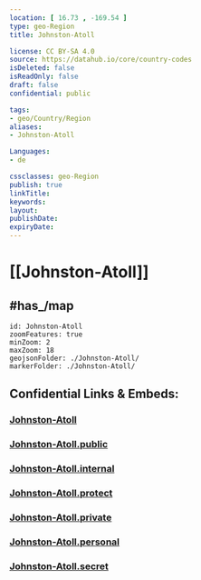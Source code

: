 ```yaml
---
location: [ 16.73 , -169.54 ] 
type: geo-Region
title: Johnston-Atoll

license: CC BY-SA 4.0
source: https://datahub.io/core/country-codes
isDeleted: false
isReadOnly: false
draft: false
confidential: public

tags:
- geo/Country/Region
aliases:
- Johnston-Atoll

Languages:
- de

cssclasses: geo-Region
publish: true
linkTitle: 
keywords: 
layout: 
publishDate: 
expiryDate: 
---
```


# [[Johnston-Atoll]] 


## #has_/map 


```leaflet
id: Johnston-Atoll
zoomFeatures: true 
minZoom: 2 
maxZoom: 18
geojsonFolder: ./Johnston-Atoll/
markerFolder: ./Johnston-Atoll/
```


## Confidential Links & Embeds: 

### [Johnston-Atoll](/_Standards/Earth/Continent/America~North/USA/USA~Islands/Counties/Johnston-Atoll.md) 

### [Johnston-Atoll.public](/_public/Earth/Continent/America~North/USA/USA~Islands/Counties/Johnston-Atoll.public.md) 

### [Johnston-Atoll.internal](/_internal/Earth/Continent/America~North/USA/USA~Islands/Counties/Johnston-Atoll.internal.md) 

### [Johnston-Atoll.protect](/_protect/Earth/Continent/America~North/USA/USA~Islands/Counties/Johnston-Atoll.protect.md) 

### [Johnston-Atoll.private](/_private/Earth/Continent/America~North/USA/USA~Islands/Counties/Johnston-Atoll.private.md) 

### [Johnston-Atoll.personal](/_personal/Earth/Continent/America~North/USA/USA~Islands/Counties/Johnston-Atoll.personal.md) 

### [Johnston-Atoll.secret](/_secret/Earth/Continent/America~North/USA/USA~Islands/Counties/Johnston-Atoll.secret.md)

